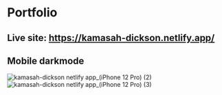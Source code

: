 # Portfolio

## Live site: https://kamasah-dickson.netlify.app/

## Mobile darkmode

![kamasah-dickson netlify app_(iPhone 12 Pro) (2)](https://github.com/Kamasah-Dickson/Port-folio/assets/86136379/7ea01c3a-55ac-47c4-9f7f-e2943c41e01d)
![kamasah-dickson netlify app_(iPhone 12 Pro) (3)](https://github.com/Kamasah-Dickson/Port-folio/assets/86136379/c3b64f4c-b041-418e-8630-94ac33b8acec)

<!-- npm install -g npm -->
<!-- npm config list -->
